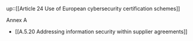 up::[[Article 24 Use of European cybersecurity certification schemes]]

Annex A
- [[A.5.20 Addressing information security within supplier agreements]]